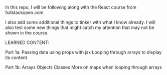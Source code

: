 In this repo, I will be following along with the React course from fullstackopen.com.

I also add some additional things to tinker with what I know already. I will also test some new things that might catch my attention that may not be shown in the course.

LEARNED CONTENT:

Part 1a:
Passing data using props with jsx
Looping through arrays to display its content


Part 1b:
Arrays
Objects
Classes
More on maps when looping through arrays


